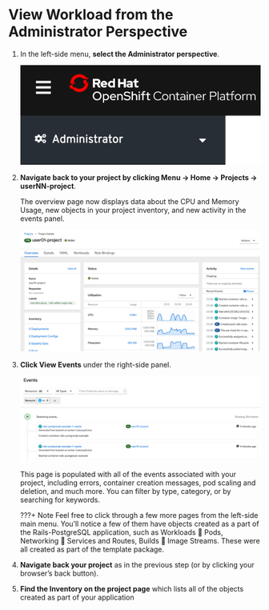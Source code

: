 # View Workload from the Administrator Perspective

1. In the left-side menu, **select the Administrator perspective**.

    ![administrator-perspective.png](../images/administrator-perspective.png)

1. **Navigate back to your project by clicking Menu -> Home -> Projects -> userNN-project**.

    The overview page now displays data about the CPU and Memory Usage, new objects in your project inventory, and new activity in the events panel.

    ![populated-project.png](../images/populated-project.png)

1. **Click View Events** under the right-side panel.

    ![project-events.png](../images/project-events.png)

    This page is populated with all of the events associated with your project, including errors, container creation messages, pod scaling and deletion, and much more. You can filter by type, category, or by searching for keywords.

    ???+ Note
        Feel free to click through a few more pages from the left-side main menu. You’ll notice a few of them have objects created as a part of the Rails-PostgreSQL application, such as Workloads  Pods, Networking  Services and Routes, Builds  Image Streams. These were all created as part of the template package.

1. **Navigate back your project** as in the previous step (or by clicking your browser’s back button).

1. **Find the Inventory on the project page** which lists all of the objects created as part of your application
